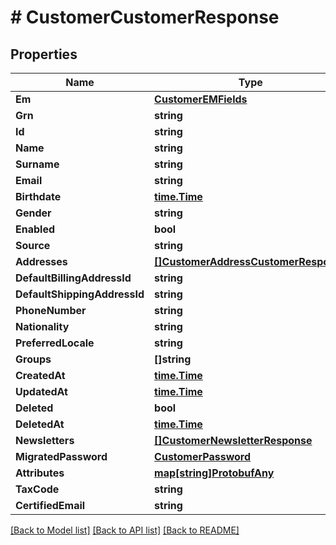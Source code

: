 # # CustomerCustomerResponse


## Properties 


Name | Type | Description | Notes
------------ | ------------- | ------------- | -------------
**Em**| [**CustomerEMFields**](CustomerEMFields.md) |   | [optional]
**Grn**| **string** |   | [optional]
**Id**| **string** |   | [optional]
**Name**| **string** |   | [optional]
**Surname**| **string** |   | [optional]
**Email**| **string** |   | [optional]
**Birthdate**| [**time.Time**](time.Time.md) |   | [optional]
**Gender**| **string** |   | [optional]
**Enabled**| **bool** |   | [optional]
**Source**| **string** |   | [optional]
**Addresses**| [**[]CustomerAddressCustomerResponse**](CustomerAddressCustomerResponse.md) |   | [optional]
**DefaultBillingAddressId**| **string** |   | [optional]
**DefaultShippingAddressId**| **string** |   | [optional]
**PhoneNumber**| **string** |   | [optional]
**Nationality**| **string** |   | [optional]
**PreferredLocale**| **string** |   | [optional]
**Groups**| **[]string** |   | [optional]
**CreatedAt**| [**time.Time**](time.Time.md) |   | [optional]
**UpdatedAt**| [**time.Time**](time.Time.md) |   | [optional]
**Deleted**| **bool** |   | [optional]
**DeletedAt**| [**time.Time**](time.Time.md) |   | [optional]
**Newsletters**| [**[]CustomerNewsletterResponse**](CustomerNewsletterResponse.md) |   | [optional]
**MigratedPassword**| [**CustomerPassword**](CustomerPassword.md) |   | [optional]
**Attributes**| [**map[string]ProtobufAny**](ProtobufAny.md) |   | [optional]
**TaxCode**| **string** |   | [optional]
**CertifiedEmail**| **string** |   | [optional]


[[Back to Model list]](../../README.md#models) [[Back to API list]](../../README.md#endpoints) [[Back to README]](../../README.md)

